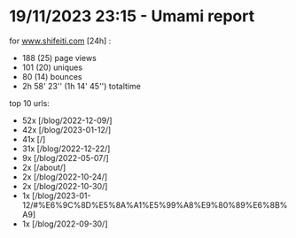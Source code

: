 # 19/11/2023 23:15 - Umami report
for www.shifeiti.com [24h] :

 - 188 (25) page views
 - 101 (20) uniques
 - 80 (14) bounces
 - 2h 58' 23'' (1h 14' 45'') totaltime


top 10 urls:
 - 52x [/blog/2022-12-09/]
 - 42x [/blog/2023-01-12/]
 - 41x [/]
 - 31x [/blog/2022-12-22/]
 - 9x [/blog/2022-05-07/]
 - 2x [/about/]
 - 2x [/blog/2022-10-24/]
 - 2x [/blog/2022-10-30/]
 - 1x [/blog/2023-01-12/#%E6%9C%8D%E5%8A%A1%E5%99%A8%E9%80%89%E6%8B%A9]
 - 1x [/blog/2022-09-30/]


